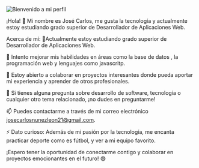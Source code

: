 ![Bienvenido a mi perfil](https://via.placeholder.com/1500x500/008000/FFFFFF?text=Bienvenido+a+mi+perfil)


¡Hola! 👋
Mi nombre es José Carlos, me gusta la tecnología y actualmente estoy estudiando grado superior de Desarrollador de Aplicaciones Web.

Acerca de mí:
🔭Actualmente estoy estudiando grado superior de Desarrollador de Aplicaciones Web.

🌱 Intento mejorar mis habilidades en áreas como la base de datos , la programación web y lenguajes como javascritp.

👯 Estoy abierto a colaborar en proyectos interesantes donde pueda aportar mi experiencia y aprender de otros profesionales.

💬 Si tienes alguna pregunta sobre desarrollo de software, tecnología o cualquier otro tema relacionado, ¡no dudes en preguntarme!

📫 Puedes contactarme a través de mi correo electrónico josecarlosnunezleon21@gmail.com.

⚡ Dato curioso: Además de mi pasión por la tecnología, me encanta practicar deporte como es fútbol, y ver a mi equipo favorito. 

¡Espero tener la oportunidad de conectarme contigo y colaborar en proyectos emocionantes en el futuro! 😄

